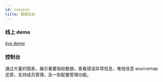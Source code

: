 ```yaml
---
id: console
title: 管理后台
---
```


### 线上 demo
[live demo](https://dora.nancode.cn/login?user=demo)

### 控制台

通过大量的图表，展示重要指标数据，查看错误异常信息，堆栈信息 sourcemap 还原，支持成员管理，及一些配置管理功能。
